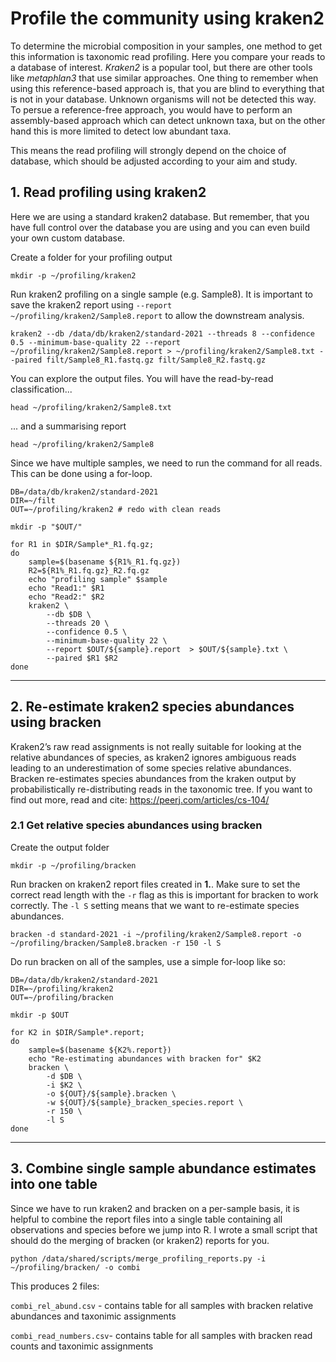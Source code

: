 # Profile the community using kraken2

To determine the microbial composition in your samples, one method to get this information is taxonomic read profiling. Here you compare your reads to a database of interest. *Kraken2* is a popular tool, but there are other tools like *metaphlan3* that use similar approaches. One thing to remember when using this reference-based approach is, that you are blind to everything that is not in your database. Unknown organisms will not be detected this way. To persue a reference-free approach, you would have to perform an assembly-based approach which can detect unknown taxa, but on the other hand this is more limited to detect low abundant taxa. 

This means the read profiling will strongly depend on the choice of database, which should be adjusted according to your aim and study.

## 1. Read profiling using kraken2 

Here we are using a standard kraken2 database. But remember, that you have full control over the database you are using and you can even build your own custom database.

Create a folder for your profiling output

    mkdir -p ~/profiling/kraken2

Run kraken2 profiling on a single sample (e.g. Sample8). It is important to save the kraken2 report using `--report ~/profiling/kraken2/Sample8.report` to allow the downstream analysis.

    kraken2 --db /data/db/kraken2/standard-2021 --threads 8 --confidence 0.5 --minimum-base-quality 22 --report ~/profiling/kraken2/Sample8.report > ~/profiling/kraken2/Sample8.txt --paired filt/Sample8_R1.fastq.gz filt/Sample8_R2.fastq.gz 

You can explore the output files. You will have the read-by-read classification...

    head ~/profiling/kraken2/Sample8.txt

... and a summarising report

    head ~/profiling/kraken2/Sample8

Since we have multiple samples, we need to run the command for all reads. This can be done using a for-loop.

    DB=/data/db/kraken2/standard-2021
    DIR=~/filt
    OUT=~/profiling/kraken2 # redo with clean reads

    mkdir -p "$OUT/"

    for R1 in $DIR/Sample*_R1.fq.gz;
    do
        sample=$(basename ${R1%_R1.fq.gz})
        R2=${R1%_R1.fq.gz}_R2.fq.gz
        echo "profiling sample" $sample
        echo "Read1:" $R1
        echo "Read2:" $R2
        kraken2 \
            --db $DB \
            --threads 20 \
            --confidence 0.5 \
            --minimum-base-quality 22 \
            --report $OUT/${sample}.report  > $OUT/${sample}.txt \
            --paired $R1 $R2
    done

---

## 2. Re-estimate kraken2 species abundances using bracken

Kraken2’s raw read assignments is not really suitable for looking at the relative abundances of species, as kraken2 ignores ambiguous reads leading to an underestimation of some species relative abundances. Bracken re-estimates species abundances from the kraken output by probabilistically re-distributing reads in the taxonomic tree. If you want to find out more, read and cite: https://peerj.com/articles/cs-104/

### 2.1 Get relative species abundances using bracken

Create the output folder

    mkdir -p ~/profiling/bracken

Run bracken on kraken2 report files created in **1.**. Make sure to set the correct read length with the `-r` flag as this is important for bracken to work correctly. The `-l S` setting means that we want to re-estimate species abundances.

    bracken -d standard-2021 -i ~/profiling/kraken2/Sample8.report -o ~/profiling/bracken/Sample8.bracken -r 150 -l S

Do run bracken on all of the samples, use a simple for-loop like so:

    DB=/data/db/kraken2/standard-2021
    DIR=~/profiling/kraken2
    OUT=~/profiling/bracken

    mkdir -p $OUT

    for K2 in $DIR/Sample*.report;
    do
        sample=$(basename ${K2%.report})
        echo "Re-estimating abundances with bracken for" $K2
        bracken \
            -d $DB \
            -i $K2 \
            -o ${OUT}/${sample}.bracken \
            -w ${OUT}/${sample}_bracken_species.report \
            -r 150 \
            -l S
    done

---

## 3. Combine single sample abundance estimates into one table

Since we have to run kraken2 and bracken on a per-sample basis, it is helpful to combine the report files into a single table containing all observations and species before we jump into R. I wrote a small script that should do the merging of bracken (or kraken2) reports for you. 

    python /data/shared/scripts/merge_profiling_reports.py -i ~/profiling/bracken/ -o combi

This produces 2 files:

`combi_rel_abund.csv` - contains table for all samples with bracken relative abundances and taxonimic assignments 

`combi_read_numbers.csv`- contains table for all samples with bracken read counts and taxonimic assignments 


